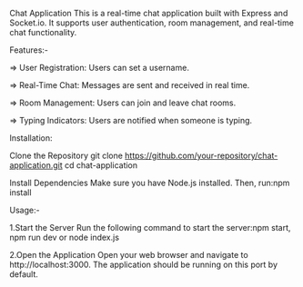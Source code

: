 Chat Application
This is a real-time chat application built with Express and Socket.io. It supports user authentication, room management, and real-time chat functionality.

Features:-

=> User Registration: Users can set a username.

=> Real-Time Chat: Messages are sent and received in real time.

=> Room Management: Users can join and leave chat rooms.

=> Typing Indicators: Users are notified when someone is typing.


Installation:

Clone the Repository
git clone https://github.com/your-repository/chat-application.git
cd chat-application

Install Dependencies
Make sure you have Node.js installed. Then, run:npm install

Usage:-

1.Start the Server
Run the following command to start the server:npm start, npm run dev or node index.js

2.Open the Application
Open your web browser and navigate to http://localhost:3000. The application should be running on this port by default.